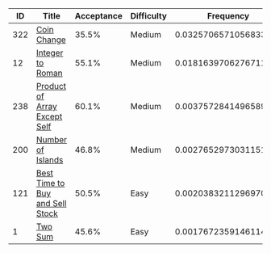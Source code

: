 |ID|Title|Acceptance|Difficulty|Frequency|
|----|-----|----|---|---|
|322|[Coin Change]( https://leetcode.com/problems/coin-change)|35.5%|Medium|0.03257065710568334|
|12|[Integer to Roman]( https://leetcode.com/problems/integer-to-roman)|55.1%|Medium|0.018163970627671163|
|238|[Product of Array Except Self]( https://leetcode.com/problems/product-of-array-except-self)|60.1%|Medium|0.003757284149658983|
|200|[Number of Islands]( https://leetcode.com/problems/number-of-islands)|46.8%|Medium|0.002765297303115152|
|121|[Best Time to Buy and Sell Stock]( https://leetcode.com/problems/best-time-to-buy-and-sell-stock)|50.5%|Easy|0.0020383211296970956|
|1|[Two Sum]( https://leetcode.com/problems/two-sum)|45.6%|Easy|0.001767235914611495|
